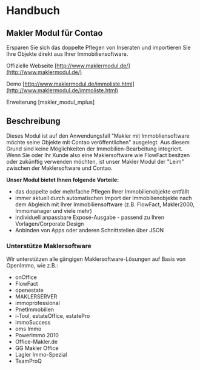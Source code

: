 # Handbuch

## Makler Modul für Contao

Ersparen Sie sich das doppelte Pflegen von Inseraten und importieren Sie Ihre Objekte direkt aus Ihrer Immobiliensoftware.

Offizielle Webseite [http://www.maklermodul.de/](http://www.maklermodul.de/)

Demo [http://www.maklermodul.de/immoliste.html](http://www.maklermodul.de/immoliste.html)

Erweiterung \[makler\_modul\_mplus\]

## Beschreibung

Dieses Modul ist auf den Anwendungsfall  "Makler mit Immobliensoftware möchte seine Objekte mit Contao veröffentlichen" ausgelegt. Aus diesem Grund sind keine Möglichkeiten der Immobilien-Bearbeitung integriert. Wenn Sie oder Ihr Kunde also eine Maklersoftware wie FlowFact besitzen oder zukünftig verwenden möchten, ist unser Makler Modul der "Leim" zwischen der Maklersoftware und Contao.

**Unser Modul bietet Ihnen folgende Vorteile:**

* das doppelte oder mehrfache Pflegen Ihrer Immobilienobjekte entfällt
* immer aktuell durch automatischen Import der Immobilienobjekte nach dem Abgleich mit Ihrer Immobiliensoftware \(z.B. FlowFact, Makler2000, Immomanager und viele mehr\)
* individuell anpassbare Exposé-Ausgabe - passend zu Ihren Vorlagen/Corporate Design
* Anbinden von Apps oder anderen Schnittstellen über JSON

### Unterstütze Maklersoftware

Wir unterstützen alle gängigen Maklersoftware-Lösungen auf Basis von OpenImmo, wie z.B.:

* onOffice
* FlowFact
* openestate
* MAKLERSERVER
* immoprofessional
* PnetImmobilien
* i-Tool, estateOffice, estatePro
* immoSuccess
* oms Immo
* PowerImmo 2010
* Office-Makler.de
* GG Makler Office
* Lagler Immo-Spezial
* TeamProQ



